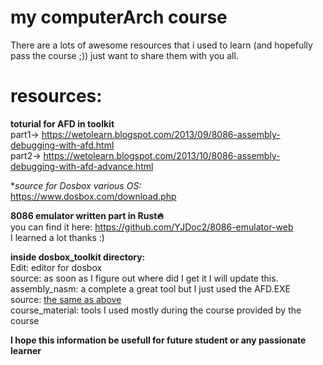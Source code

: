 # my computerArch course

There are a lots of awesome resources that i used to learn (and hopefully pass the course ;)) 
just want to share them with you all.


# resources:

**toturial for AFD in toolkit**
  <br/>part1-> https://wetolearn.blogspot.com/2013/09/8086-assembly-debugging-with-afd.html
  <br/>part2-> https://wetolearn.blogspot.com/2013/10/8086-assembly-debugging-with-afd-advance.html

**source for Dosbox various OS:*
  <br/>https://www.dosbox.com/download.php

**8086 emulator written part in Rust🔥**
  <br/>you can find it here: https://github.com/YJDoc2/8086-emulator-web
  <br/>I learned a lot thanks :)

**inside dosbox_toolkit directory:**
  <br/>Edit: editor for dosbox
    <br/>source: as soon as I figure out where did I get it I will update this.
  <br/>assembly_nasm: a complete a great tool but I just used the AFD.EXE
    <br/>source: [the same as above](https://github.com/soothscier/assembly-nasm)
  <br/>course_material: tools I used mostly during the course provided by the course
    
  

  **I hope this information be usefull for future student or any passionate learner**
